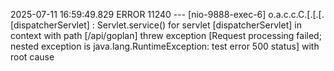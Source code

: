 2025-07-11 16:59:49.829 ERROR 11240 --- [nio-9888-exec-6] o.a.c.c.C.[.[.[.[dispatcherServlet]      : Servlet.service() for servlet [dispatcherServlet] in context with path [/api/goplan] threw exception [Request processing failed; nested exception is java.lang.RuntimeException: test error 500 status] with root cause
